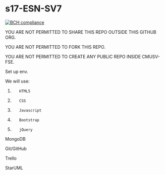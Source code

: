 # s17-ESN-SV7

[![BCH compliance](https://bettercodehub.com/edge/badge/cmusv-fse/s17-ESN-SV7?token=9f0795617497b60b7c0e445adf7d879972dac9f3)](https://bettercodehub.com/)

YOU ARE NOT PERMITTED TO SHARE THIS REPO OUTSIDE THIS GITHUB ORG.

YOU ARE NOT PERMITTED TO FORK THIS REPO.

YOU ARE NOT PERMITTED TO CREATE ANY PUBLIC REPO INSIDE CMUSV-FSE.


Set up env.

We will use:

1.        HTML5
2.        CSS
3.        Javascript
4.        Bootstrap
5.        jQuery

MongoDB

Git/GitHub

Trello

StarUML


